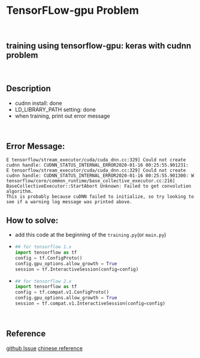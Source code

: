 # TensorFLow-gpu Problem

<br>

## training using tensorflow-gpu: keras with cudnn problem

<br>

## Description
- cudnn install: done
- LD_LIBRARY_PATH setting: done
- when training, print out error message 

<br>

## Error Message:
```
E tensorflow/stream_executor/cuda/cuda_dnn.cc:329] Could not create cudnn handle: CUDNN_STATUS_INTERNAL_ERROR2020-01-16 00:25:55.901231: 
E tensorflow/stream_executor/cuda/cuda_dnn.cc:329] Could not create cudnn handle: CUDNN_STATUS_INTERNAL_ERROR2020-01-16 00:25:55.901300: W tensorflow/core/common_runtime/base_collective_executor.cc:216] BaseCollectiveExecutor::StartAbort Unknown: Failed to get convolution algorithm. 
This is probably because cuDNN failed to initialize, so try looking to see if a warning log message was printed above.
```

## How to solve:
- add this code at the beginning of the `training.py`(or `main.py`)
- ```python
  ## for tensorflow 1.x
  import tensorflow as tf
  config = tf.ConfigProto()
  config.gpu_options.allow_growth = True
  session = tf.InteractiveSession(config=config)
  ```

- ```python
  ## for tensorflow 2.x
  import tensorflow as tf 
  config = tf.compat.v1.ConfigProto()
  config.gpu_options.allow_growth = True
  session = tf.compat.v1.InteractiveSession(config=config)
  ```



<br>

## Reference
[github Issue](<https://github.com/tensorflow/tensorflow/issues/24496>)
[chinese reference](<https://mc.ai/%E4%BD%BF%E7%94%A8tensorflow-gpu-%E8%A8%93%E7%B7%B4keras%E7%84%A1%E6%B3%95%E5%95%9F%E7%94%A8cudnn%E7%9A%84%E5%95%8F%E9%A1%8C/>)
